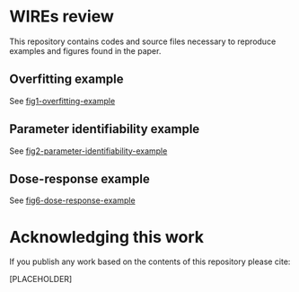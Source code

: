 # WIREs review

This repository contains codes and source files necessary to reproduce examples and figures found in the paper.

## Overfitting example

See [fig1-overfitting-example](https://github.com/CardiacModelling/WIRES/tree/master/fig1-overfitting-example)

## Parameter identifiability example

See [fig2-parameter-identifiability-example](https://github.com/CardiacModelling/WIRES/tree/master/fig2-parameter-identifiability-example)

## Dose-response example

See [fig6-dose-response-example](https://github.com/CardiacModelling/WIRES/tree/master/fig6-dose-response-example)

# Acknowledging this work

If you publish any work based on the contents of this repository please cite:

[PLACEHOLDER]